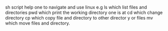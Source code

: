 sh script help one to navigate and use linux e.g
ls which list files and directories
pwd which print the working directory one is at
cd which change directory
cp which copy file and directory to other director
y or files
mv which move files and directory.

